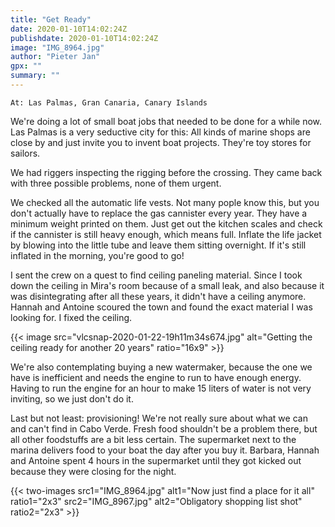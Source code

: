 ```yaml
---
title: "Get Ready"
date: 2020-01-10T14:02:24Z
publishdate: 2020-01-10T14:02:24Z
image: "IMG_8964.jpg"
author: "Pieter Jan"
gpx: ""
summary: ""
---
```


`At: Las Palmas, Gran Canaria, Canary Islands`

We're doing a lot of small boat jobs that needed to be done for a while now. Las Palmas is a very seductive city for this: All kinds of marine shops are close by and just invite you to invent boat projects. They're toy stores for sailors.

We had riggers inspecting the rigging before the crossing. They came back with three possible problems, none of them urgent.

We checked all the automatic life vests. Not many pople know this, but you don't actually have to replace the gas cannister every year. They have a minimum weight printed on them. Just get out the kitchen scales and check if the cannister is still heavy enough, which means full. Inflate the life jacket by blowing into the little tube and leave them sitting overnight. If it's still inflated in the morning, you're good to go!

I sent the crew on a quest to find ceiling paneling material. Since I took down the ceiling in Mira's room because of a small leak, and also because it was disintegrating after all these years, it didn't have a ceiling anymore. Hannah and Antoine scoured the town and found the exact material I was looking for. I fixed the ceiling.

{{< image src="vlcsnap-2020-01-22-19h11m34s674.jpg" alt="Getting the ceiling ready for another 20 years" ratio="16x9" >}}

We're also contemplating buying a new watermaker, because the one we have is inefficient and needs the engine to run to have enough energy. Having to run the engine for an hour to make 15 liters of water is not very inviting, so we just don't do it.

Last but not least: provisioning! We're not really sure about what we can and can't find in Cabo Verde. Fresh food shouldn't be a problem there, but all other foodstuffs are a bit less certain. The supermarket next to the marina delivers food to your boat the day after you buy it. Barbara, Hannah and Antoine spent 4 hours in the supermarket until they got kicked out because they were closing for the night.

{{< two-images src1="IMG_8964.jpg" alt1="Now just find a place for it all" ratio1="2x3" src2="IMG_8967.jpg" alt2="Obligatory shopping list shot" ratio2="2x3" >}}

